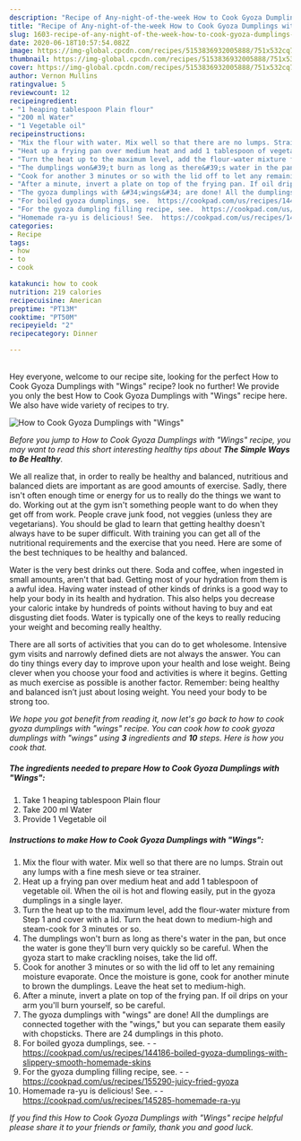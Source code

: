 ```yaml
---
description: "Recipe of Any-night-of-the-week How to Cook Gyoza Dumplings with &amp;#34;Wings&amp;#34;"
title: "Recipe of Any-night-of-the-week How to Cook Gyoza Dumplings with &amp;#34;Wings&amp;#34;"
slug: 1603-recipe-of-any-night-of-the-week-how-to-cook-gyoza-dumplings-with-and-34-wings-and-34
date: 2020-06-18T10:57:54.082Z
image: https://img-global.cpcdn.com/recipes/5153836932005888/751x532cq70/how-to-cook-gyoza-dumplings-with-wings-recipe-main-photo.jpg
thumbnail: https://img-global.cpcdn.com/recipes/5153836932005888/751x532cq70/how-to-cook-gyoza-dumplings-with-wings-recipe-main-photo.jpg
cover: https://img-global.cpcdn.com/recipes/5153836932005888/751x532cq70/how-to-cook-gyoza-dumplings-with-wings-recipe-main-photo.jpg
author: Vernon Mullins
ratingvalue: 5
reviewcount: 12
recipeingredient:
- "1 heaping tablespoon Plain flour"
- "200 ml Water"
- "1 Vegetable oil"
recipeinstructions:
- "Mix the flour with water. Mix well so that there are no lumps. Strain out any lumps with a fine mesh sieve or tea strainer."
- "Heat up a frying pan over medium heat and add 1 tablespoon of vegetable oil. When the oil is hot and flowing easily, put in the gyoza dumplings in a single layer."
- "Turn the heat up to the maximum level, add the flour-water mixture from Step 1 and cover with a lid. Turn the heat down to medium-high and steam-cook for 3 minutes or so."
- "The dumplings won&#39;t burn as long as there&#39;s water in the pan, but once the water is gone they&#39;ll burn very quickly so be careful. When the gyoza start to make crackling noises, take the lid off."
- "Cook for another 3 minutes or so with the lid off to let any remaining moisture evaporate. Once the moisture is gone, cook for another minute to brown the dumplings. Leave the heat set to medium-high."
- "After a minute, invert a plate on top of the frying pan. If oil drips on your arm you&#39;ll burn yourself, so be careful."
- "The gyoza dumplings with &#34;wings&#34; are done! All the dumplings are connected together with the &#34;wings,&#34; but you can separate them easily with chopsticks. There are 24 dumplings in this photo."
- "For boiled gyoza dumplings, see.  https://cookpad.com/us/recipes/144186-boiled-gyoza-dumplings-with-slippery-smooth-homemade-skins"
- "For the gyoza dumpling filling recipe, see.  https://cookpad.com/us/recipes/155290-juicy-fried-gyoza"
- "Homemade ra-yu is delicious! See.  https://cookpad.com/us/recipes/145285-homemade-ra-yu"
categories:
- Recipe
tags:
- how
- to
- cook

katakunci: how to cook 
nutrition: 219 calories
recipecuisine: American
preptime: "PT13M"
cooktime: "PT50M"
recipeyield: "2"
recipecategory: Dinner

---
```

<br>
Hey everyone, welcome to our recipe site, looking for the perfect How to Cook Gyoza Dumplings with &#34;Wings&#34; recipe? look no further! We provide you only the best How to Cook Gyoza Dumplings with &#34;Wings&#34; recipe here. We also have wide variety of recipes to try.
<br>


![How to Cook Gyoza Dumplings with &#34;Wings&#34;](https://img-global.cpcdn.com/recipes/5153836932005888/751x532cq70/how-to-cook-gyoza-dumplings-with-wings-recipe-main-photo.jpg)

<i>Before you jump to How to Cook Gyoza Dumplings with &#34;Wings&#34; recipe, you may want to read this short interesting healthy tips about <strong>The Simple Ways to Be Healthy</strong>.</i>

We all realize that, in order to really be healthy and balanced, nutritious and balanced diets are important as are good amounts of exercise. Sadly, there isn't often enough time or energy for us to really do the things we want to do. Working out at the gym isn't something people want to do when they get off from work. People crave junk food, not veggies (unless they are vegetarians). You should be glad to learn that getting healthy doesn't always have to be super difficult. With training you can get all of the nutritional requirements and the exercise that you need. Here are some of the best techniques to be healthy and balanced.

Water is the very best drinks out there. Soda and coffee, when ingested in small amounts, aren't that bad. Getting most of your hydration from them is a awful idea. Having water instead of other kinds of drinks is a good way to help your body in its health and hydration. This also helps you decrease your caloric intake by hundreds of points without having to buy and eat disgusting diet foods. Water is typically one of the keys to really reducing your weight and becoming really healthy.

There are all sorts of activities that you can do to get wholesome. Intensive gym visits and narrowly defined diets are not always the answer. You can do tiny things every day to improve upon your health and lose weight. Being clever when you choose your food and activities is where it begins. Getting as much exercise as possible is another factor. Remember: being healthy and balanced isn’t just about losing weight. You need your body to be strong too. 


<i>We hope you got benefit from reading it, now let's go back to how to cook gyoza dumplings with &#34;wings&#34; recipe. You can cook how to cook gyoza dumplings with &#34;wings&#34; using <strong>3</strong> ingredients and <strong>10</strong> steps. Here is how you cook that.
</i>

##### The ingredients needed to prepare How to Cook Gyoza Dumplings with &#34;Wings&#34;:

1. Take 1 heaping tablespoon Plain flour
1. Take 200 ml Water
1. Provide 1 Vegetable oil


##### Instructions to make How to Cook Gyoza Dumplings with &#34;Wings&#34;:

1. Mix the flour with water. Mix well so that there are no lumps. Strain out any lumps with a fine mesh sieve or tea strainer.
1. Heat up a frying pan over medium heat and add 1 tablespoon of vegetable oil. When the oil is hot and flowing easily, put in the gyoza dumplings in a single layer.
1. Turn the heat up to the maximum level, add the flour-water mixture from Step 1 and cover with a lid. Turn the heat down to medium-high and steam-cook for 3 minutes or so.
1. The dumplings won&#39;t burn as long as there&#39;s water in the pan, but once the water is gone they&#39;ll burn very quickly so be careful. When the gyoza start to make crackling noises, take the lid off.
1. Cook for another 3 minutes or so with the lid off to let any remaining moisture evaporate. Once the moisture is gone, cook for another minute to brown the dumplings. Leave the heat set to medium-high.
1. After a minute, invert a plate on top of the frying pan. If oil drips on your arm you&#39;ll burn yourself, so be careful.
1. The gyoza dumplings with &#34;wings&#34; are done! All the dumplings are connected together with the &#34;wings,&#34; but you can separate them easily with chopsticks. There are 24 dumplings in this photo.
1. For boiled gyoza dumplings, see. -  - https://cookpad.com/us/recipes/144186-boiled-gyoza-dumplings-with-slippery-smooth-homemade-skins
1. For the gyoza dumpling filling recipe, see. -  - https://cookpad.com/us/recipes/155290-juicy-fried-gyoza
1. Homemade ra-yu is delicious! See. -  - https://cookpad.com/us/recipes/145285-homemade-ra-yu


<i>If you find this How to Cook Gyoza Dumplings with &#34;Wings&#34; recipe helpful please share it to your friends or family, thank you and good luck.</i>
